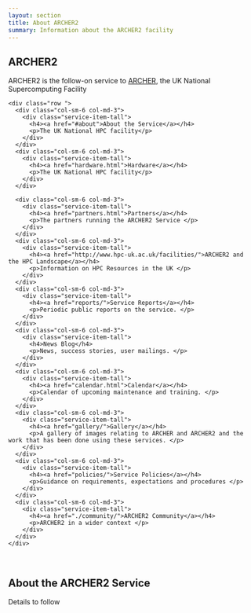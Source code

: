 ```yaml
---
layout: section
title: About ARCHER2 
summary: Information about the ARCHER2 facility
---
```




<!-- Service Start -->
<section id="service">
  <div class="container">
    <div class="row">
      <div class="section-title">
        <h2>ARCHER2</h2>
        <p>ARCHER2 is the follow-on service to <a href="http://archer.ac.uk">ARCHER</a>, the UK National Supercomputing Facility</p>
      </div>
    </div>

    <div class="row ">
      <div class="col-sm-6 col-md-3">
        <div class="service-item-tall">
          <h4><a href="#about">About the Service</a></h4>
          <p>The UK National HPC facility</p>
        </div>
      </div>
      <div class="col-sm-6 col-md-3">
        <div class="service-item-tall">
          <h4><a href="hardware.html">Hardware</a></h4>
          <p>The UK National HPC facility</p>
        </div>
      </div>

      <div class="col-sm-6 col-md-3">
        <div class="service-item-tall">
          <h4><a href="partners.html">Partners</a></h4>
          <p>The partners running the ARCHER2 Service </p>
        </div>
      </div>
      <div class="col-sm-6 col-md-3">
        <div class="service-item-tall">
          <h4><a href="http://www.hpc-uk.ac.uk/facilities/">ARCHER2 and the HPC Landscape</a></h4>
          <p>Information on HPC Resources in the UK </p>
        </div>
      </div>
      <div class="col-sm-6 col-md-3">
        <div class="service-item-tall">
          <h4><a href="reports/">Service Reports</a></h4>
          <p>Periodic public reports on the service. </p>
        </div>
      </div>
      <div class="col-sm-6 col-md-3">
        <div class="service-item-tall">
          <h4>News Blog</h4>
          <p>News, success stories, user mailings. </p>
        </div>
      </div>
      <div class="col-sm-6 col-md-3">
        <div class="service-item-tall">
          <h4><a href="calendar.html">Calendar</a></h4>
          <p>Calendar of upcoming maintenance and training. </p>
        </div>
      </div>
      <div class="col-sm-6 col-md-3">
        <div class="service-item-tall">
          <h4><a href="gallery/">Gallery</a></h4>
          <p>A gallery of images relating to ARCHER and ARCHER2 and the work that has been done using these services. </p>
        </div>
      </div>
      <div class="col-sm-6 col-md-3">
        <div class="service-item-tall">
          <h4><a href="policies/">Service Policies</a></h4>
          <p>Guidance on requirements, expectations and procedures </p>
        </div>
      </div>      
      <div class="col-sm-6 col-md-3">
        <div class="service-item-tall">
          <h4><a href="./community/">ARCHER2 Community</a></h4>
          <p>ARCHER2 in a wider context </p>
        </div>
      </div>
    </div>
  </div>
</section>


<a name="about">&nbsp;</a>

## About the ARCHER2 Service

Details to follow